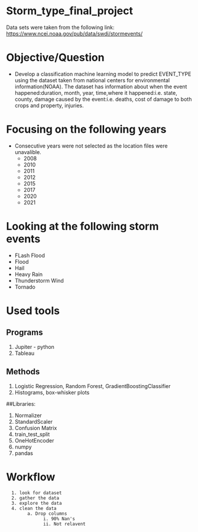 # Storm_type_final_project
Data sets were taken from the following link: https://www.ncei.noaa.gov/pub/data/swdi/stormevents/
# Objective/Question 
- Develop a classification machine learning model to predict EVENT_TYPE using the dataset taken from national centers for environmental information(NOAA). The dataset has information about when the event happened:duration, month, year, time,where it happened:i.e. state, county, damage caused by the event:i.e. deaths, cost of damage to both
      crops and property, injuries.
 # Focusing on the following years 
  - Consecutive years were not selected as the location files were unavalible.
      - 2008
      - 2010
      - 2011
      - 2012
      - 2015
      - 2017
      - 2020
      - 2021  

# Looking at the following storm events 
- FLash Flood
- Flood
- Hail 
- Heavy Rain 
- Thunderstorm Wind 
- Tornado 
# Used tools 
 ## Programs
1. Jupiter - python 
2. Tableau  
 ## Methods 
 1. Logistic Regression, Random Forest, GradientBoostingClassifier 
 2. Histograms, box-whisker plots 

 ##Libraries:
 1. Normalizer 
 2. StandardScaler
 3. Confusion Matrix
 4. train_test_split
 5. OneHotEncoder
 6. numpy
 7. pandas 

# Workflow 
      1. look for dataset 
      2. gather the data 
      3. explore the data 
      4. clean the data 
            a. Drop columns 
                  i. 90% Nan's 
                  ii. Not relavent 

